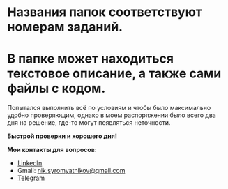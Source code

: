 # Названия папок соответствуют номерам заданий.
# В папке может находиться текстовое описание, а также сами файлы с кодом.


Попытался выполнить всё по условиям и чтобы было максимально удобно проверяющим, 
однако в моем распоряжении было всего два дня на решение, где-то могут появляться неточности.
<p><b>Быстрой проверки и хорошего дня!</b></p>

<p><b>Мои контакты для вопросов:</b>

  - <a href="https://www.linkedin.com/in/niksyromyatnikov">LinkedIn</a>
  - Gmail: nik.syromyatnikov@gmail.com</a>
  - <a href="https://web.telegram.org/#/im?p=@FoundedFuture">Telegram</a>



